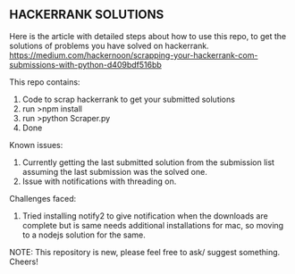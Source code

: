 ## HACKERRANK SOLUTIONS

Here is the article with detailed steps about how to use this repo, to get the solutions of problems you have solved on hackerrank. 
https://medium.com/hackernoon/scrapping-your-hackerrank-com-submissions-with-python-d409bdf516bb

This repo contains:
1. Code to scrap hackerrank to get your submitted solutions
2. run >npm install
3. run >python Scraper.py
4. Done

Known issues:
1. Currently getting the last submitted solution from the submission list assuming the last submission was the solved one.
2. Issue with notifications with threading on.


Challenges faced:
1. Tried installing notify2 to give notification when the downloads are complete but is same needs additional installations for mac, so moving to a nodejs solution for the same.

NOTE: This repository is new, please feel free to ask/ suggest something. Cheers!
